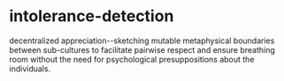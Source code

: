 # intolerance-detection
decentralized appreciation--sketching mutable metaphysical boundaries between sub-cultures to facilitate pairwise respect and ensure breathing room without the need for psychological presuppositions about the individuals.
